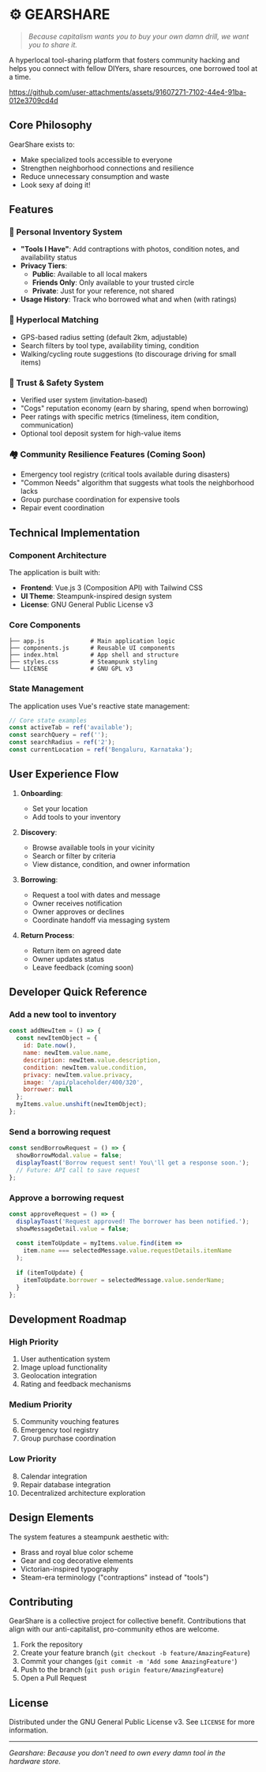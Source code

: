 # ⚙️ GEARSHARE

> *Because capitalism wants you to buy your own damn drill, we want you to share it.*

A hyperlocal tool-sharing platform that fosters community hacking and helps you connect with fellow DIYers, share resources, one borrowed tool at a time.

https://github.com/user-attachments/assets/91607271-7102-44e4-91ba-012e3709cd4d

## Core Philosophy

GearShare exists to:
- Make specialized tools accessible to everyone
- Strengthen neighborhood connections and resilience
- Reduce unnecessary consumption and waste
- Look sexy af doing it!

## Features

### 🧰 Personal Inventory System
- **"Tools I Have"**: Add contraptions with photos, condition notes, and availability status
- **Privacy Tiers**:
  - **Public**: Available to all local makers
  - **Friends Only**: Only available to your trusted circle
  - **Private**: Just for your reference, not shared
- **Usage History**: Track who borrowed what and when (with ratings)

### 📍 Hyperlocal Matching
- GPS-based radius setting (default 2km, adjustable)
- Search filters by tool type, availability timing, condition
- Walking/cycling route suggestions (to discourage driving for small items)

### 🤝 Trust & Safety System
- Verified user system (invitation-based)
- "Cogs" reputation economy (earn by sharing, spend when borrowing)
- Peer ratings with specific metrics (timeliness, item condition, communication)
- Optional tool deposit system for high-value items

### 🏘️ Community Resilience Features (Coming Soon)
- Emergency tool registry (critical tools available during disasters)
- "Common Needs" algorithm that suggests what tools the neighborhood lacks
- Group purchase coordination for expensive tools
- Repair event coordination

## Technical Implementation

### Component Architecture
The application is built with:
- **Frontend**: Vue.js 3 (Composition API) with Tailwind CSS
- **UI Theme**: Steampunk-inspired design system
- **License**: GNU General Public License v3

### Core Components
```
├── app.js             # Main application logic
├── components.js      # Reusable UI components
├── index.html         # App shell and structure
├── styles.css         # Steampunk styling
└── LICENSE            # GNU GPL v3
```

### State Management

The application uses Vue's reactive state management:
```javascript
// Core state examples
const activeTab = ref('available');
const searchQuery = ref('');
const searchRadius = ref('2');
const currentLocation = ref('Bengaluru, Karnataka');
```

## User Experience Flow

1. **Onboarding**:
   - Set your location
   - Add tools to your inventory

2. **Discovery**:
   - Browse available tools in your vicinity
   - Search or filter by criteria
   - View distance, condition, and owner information

3. **Borrowing**:
   - Request a tool with dates and message
   - Owner receives notification
   - Owner approves or declines
   - Coordinate handoff via messaging system

4. **Return Process**:
   - Return item on agreed date
   - Owner updates status
   - Leave feedback (coming soon)

## Developer Quick Reference

### Add a new tool to inventory
```javascript
const addNewItem = () => {
  const newItemObject = {
    id: Date.now(),
    name: newItem.value.name,
    description: newItem.value.description,
    condition: newItem.value.condition,
    privacy: newItem.value.privacy,
    image: '/api/placeholder/400/320',
    borrower: null
  };
  myItems.value.unshift(newItemObject);
};
```

### Send a borrowing request
```javascript
const sendBorrowRequest = () => {
  showBorrowModal.value = false;
  displayToast('Borrow request sent! You\'ll get a response soon.');
  // Future: API call to save request
};
```

### Approve a borrowing request
```javascript
const approveRequest = () => {
  displayToast('Request approved! The borrower has been notified.');
  showMessageDetail.value = false;
  
  const itemToUpdate = myItems.value.find(item =>
    item.name === selectedMessage.value.requestDetails.itemName
  );
  
  if (itemToUpdate) {
    itemToUpdate.borrower = selectedMessage.value.senderName;
  }
};
```

## Development Roadmap

### High Priority
1. User authentication system
2. Image upload functionality
3. Geolocation integration
4. Rating and feedback mechanisms

### Medium Priority
5. Community vouching features
6. Emergency tool registry
7. Group purchase coordination

### Low Priority
8. Calendar integration
9. Repair database integration
10. Decentralized architecture exploration

## Design Elements

The system features a steampunk aesthetic with:
- Brass and royal blue color scheme
- Gear and cog decorative elements
- Victorian-inspired typography
- Steam-era terminology ("contraptions" instead of "tools")

## Contributing

GearShare is a collective project for collective benefit. Contributions that align with our anti-capitalist, pro-community ethos are welcome.

1. Fork the repository
2. Create your feature branch (`git checkout -b feature/AmazingFeature`)
3. Commit your changes (`git commit -m 'Add some AmazingFeature'`)
4. Push to the branch (`git push origin feature/AmazingFeature`)
5. Open a Pull Request

## License

Distributed under the GNU General Public License v3. See `LICENSE` for more information.

---

*Gearshare: Because you don't need to own every damn tool in the hardware store.*
